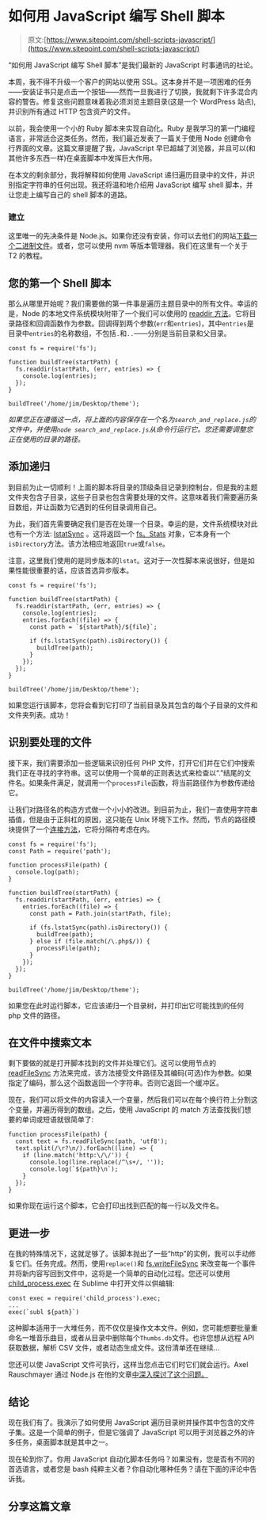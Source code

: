 # 如何用 JavaScript 编写 Shell 脚本

> 原文:[https://www.sitepoint.com/shell-scripts-javascript/](https://www.sitepoint.com/shell-scripts-javascript/)

“如何用 JavaScript 编写 Shell 脚本”是我们最新的 JavaScript 时事通讯的社论。

本周，我不得不升级一个客户的网站以使用 SSL。这本身并不是一项困难的任务——安装证书只是点击一个按钮——然而一旦我进行了切换，我就剩下许多混合内容的警告。修复这些问题意味着我必须浏览主题目录(这是一个 WordPress 站点),并识别所有通过 HTTP 包含资产的文件。

以前，我会使用一个小的 Ruby 脚本来实现自动化。Ruby 是我学习的第一门编程语言，非常适合这类任务。然而，我们最近发表了一篇关于使用 Node 创建命令行界面的文章。这篇文章提醒了我，JavaScript 早已超越了浏览器，并且可以(和其他许多东西一样)在桌面脚本中发挥巨大作用。

在本文的剩余部分，我将解释如何使用 JavaScript 递归遍历目录中的文件，并识别指定字符串的任何出现。我还将温和地介绍用 JavaScript 编写 shell 脚本，并让您走上编写自己的 shell 脚本的道路。

### 建立

这里唯一的先决条件是 Node.js。如果你还没有安装，你可以去他们的网站[下载一个二进制文件](https://nodejs.org/en/download/)。或者，您可以使用 nvm 等版本管理器。我们在这里有一个关于 T2 的教程。

## 您的第一个 Shell 脚本

那么从哪里开始呢？我们需要做的第一件事是遍历主题目录中的所有文件。幸运的是，Node 的本地文件系统模块附带了一个我们可以使用的 [readdir 方法](https://nodejs.org/api/fs.html#fs_fs_readdir_path_options_callback)。它将目录路径和回调函数作为参数。回调得到两个参数(`err`和`entries`)，其中`entries`是目录中`entries`的名称数组，不包括`.`和`..`——分别是当前目录和父目录。

```
const fs = require('fs');

function buildTree(startPath) {
  fs.readdir(startPath, (err, entries) => {
    console.log(entries);
  });
}

buildTree('/home/jim/Desktop/theme'); 
```

*如果您正在遵循这一点，将上面的内容保存在一个名为`search_and_replace.js`的文件中，并使用`node search_and_replace.js`从命令行运行它。您还需要调整您正在使用的目录的路径。*

## 添加递归

到目前为止一切顺利！上面的脚本将目录的顶级条目记录到控制台，但是我的主题文件夹包含子目录，这些子目录也包含需要处理的文件。这意味着我们需要遍历条目数组，并让函数为它遇到的任何目录调用自己。

为此，我们首先需要确定我们是否在处理一个目录。幸运的是，文件系统模块对此也有一个方法: [lstatSync](https://nodejs.org/docs/latest/api/fs.html#fs_fs_lstatsync_path) 。这将返回一个 [fs。Stats](https://nodejs.org/docs/latest/api/fs.html#fs_class_fs_stats) 对象，它本身有一个`isDirectory`方法。该方法相应地返回`true`或`false`。

注意，这里我们使用的是同步版本的`lstat`。这对于一次性脚本来说很好，但是如果性能很重要的话，应该首选异步版本。

```
const fs = require('fs');

function buildTree(startPath) {
  fs.readdir(startPath, (err, entries) => {
    console.log(entries);
    entries.forEach((file) => {
      const path = `${startPath}/${file}`;

      if (fs.lstatSync(path).isDirectory()) {
        buildTree(path);
      }
    });
  });
}

buildTree('/home/jim/Desktop/theme'); 
```

如果您运行该脚本，您将会看到它打印了当前目录及其包含的每个子目录的文件和文件夹列表。成功！

## 识别要处理的文件

接下来，我们需要添加一些逻辑来识别任何 PHP 文件，打开它们并在它们中搜索我们正在寻找的字符串。这可以使用一个简单的正则表达式来检查以“.”结尾的文件名。如果条件满足，就调用一个`processFile`函数，将当前路径作为参数传递给它。

让我们对路径名的构造方式做一个小小的改进。到目前为止，我们一直使用字符串插值，但是由于正斜杠的原因，这只能在 Unix 环境下工作。然而，节点的路径模块提供了一个[连接方法](https://nodejs.org/api/path.html#path_path_join_paths)，它将分隔符考虑在内。

```
const fs = require('fs');
const Path = require('path');

function processFile(path) {
  console.log(path);
}

function buildTree(startPath) {
  fs.readdir(startPath, (err, entries) => {
    entries.forEach((file) => {
      const path = Path.join(startPath, file);

      if (fs.lstatSync(path).isDirectory()) {
        buildTree(path);
      } else if (file.match(/\.php$/)) {
        processFile(path);
      }
    });
  });
}

buildTree('/home/jim/Desktop/theme'); 
```

如果您在此时运行脚本，它应该递归一个目录树，并打印出它可能找到的任何 php 文件的路径。

## 在文件中搜索文本

剩下要做的就是打开脚本找到的文件并处理它们。这可以使用节点的 [readFileSync](https://nodejs.org/api/fs.html#fs_fs_readfilesync_file_options) 方法来完成，该方法接受文件路径及其编码(可选)作为参数。如果指定了编码，那么这个函数返回一个字符串。否则它返回一个缓冲区。

现在，我们可以将文件的内容读入一个变量，然后我们可以在每个换行符上分割这个变量，并遍历得到的数组。之后，使用 JavaScript 的 match 方法查找我们想要的单词或短语就很简单了:

```
function processFile(path) {
  const text = fs.readFileSync(path, 'utf8');
  text.split(/\r?\n/).forEach((line) => {
    if (line.match('http:\/\/')) {
      console.log(line.replace(/^\s+/, ''));
      console.log(`${path}\n`);
    }
  });
} 
```

如果你现在运行这个脚本，它会打印出找到匹配的每一行以及文件名。

## 更进一步

在我的特殊情况下，这就足够了。该脚本抛出了一些“http”的实例，我可以手动修复它们。任务完成。然而，使用`replace()`和 [fs.writeFileSync](https://nodejs.org/api/fs.html#fs_fs_writefilesync_file_data_options) 来改变每一个事件并将新内容写回到文件中，这将是一个简单的自动化过程。您还可以使用 [child_process.exec](https://nodejs.org/docs/latest/api/child_process.html#child_process_child_process_exec_command_options_callback) 在 Sublime 中打开文件以供编辑:

```
const exec = require('child_process').exec;
...
exec(`subl ${path}`) 
```

这种脚本适用于一大堆任务，而不仅仅是操作文本文件。例如，您可能想要批量重命名一堆音乐曲目，或者从目录中删除每个`Thumbs.db`文件。也许您想从远程 API 获取数据，解析 CSV 文件，或者动态生成文件。这份清单还在继续…

您还可以使 JavaScript 文件可执行，这样当您点击它们时它们就会运行。Axel Rauschmayer 通过 Node.js 在他的文章[中深入探讨了这个问题。](http://2ality.com/2011/12/nodejs-shell-scripting.html)

## 结论

现在我们有了。我演示了如何使用 JavaScript 遍历目录树并操作其中包含的文件子集。这是一个简单的例子，但是它强调了 JavaScript 可以用于浏览器之外的许多任务，桌面脚本就是其中之一。

现在轮到你了。你用 JavaScript 自动化脚本任务吗？如果没有，您是否有不同的首选语言，或者您是 bash 纯粹主义者？你自动化哪种任务？请在下面的评论中告诉我。

## 分享这篇文章